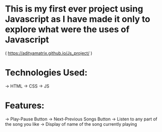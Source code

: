 # This is my first ever project using Javascript as I have made it only to explore what were the uses of Javascript 
 ( https://adityamatrix.github.io/Js_project/ )
 
 # Technologies Used:
 -> HTML
 -> CSS
 -> JS

  # Features:
-> Play-Pause Button
-> Next-Previous Songs Button
-> Listen to any part of the song you like
-> Display of name of the song currently playing

